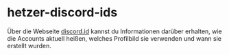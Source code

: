 # hetzer-discord-ids

Über die Webseite [discord.id](https://discord.id) kannst du Informationen darüber erhalten, wie die Accounts aktuell heißen, welches Profilbild sie verwenden und wann sie erstellt wurden.
